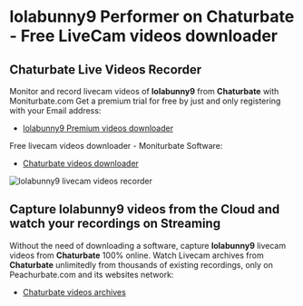# lolabunny9 Performer on Chaturbate - Free LiveCam videos downloader

## Chaturbate Live Videos Recorder

Monitor and record livecam videos of **lolabunny9** from **Chaturbate** with Moniturbate.com
Get a premium trial for free by just and only registering with your Email address:
* [lolabunny9 Premium videos downloader](https://moniturbate.com/request-demo-licence-key.html)

Free livecam videos downloader - Moniturbate Software:
* [Chaturbate videos downloader](https://moniturbate.com/moniturbate-download-software.html)

![lolabunny9 livecam videos recorder](https://peachurnet.com/templates/moniturbate-software.png)


## Capture lolabunny9 videos from the Cloud and watch your recordings on Streaming

Without the need of downloading a software, capture **lolabunny9** livecam videos from **Chaturbate** 100% online.
Watch Livecam archives from **Chaturbate** unlimitedly from thousands of existing recordings, only on Peachurbate.com and its websites network:
* [Chaturbate videos archives](https://peachurnet.com/)